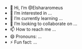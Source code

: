 - 👋 Hi, I’m @Elshararomeus
- 👀 I’m interested in ...
- 🌱 I’m currently learning ...
- 💞️ I’m looking to collaborate on ...
- 📫 How to reach me ...
- 😄 Pronouns: ...
- ⚡ Fun fact: ...

<!---
Elshararomeus/Elshararomeus is a ✨ special ✨ repository because its `README.md` (this file) appears on your GitHub profile.
You can click the Preview link to take a look at your changes.
--->
